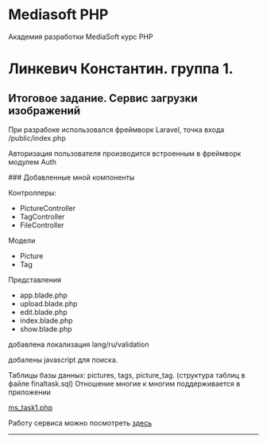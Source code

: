# Mediasoft PHP
Академия разработки MediaSoft курс PHP
# Линкевич Константин. группа 1.
## Итоговое задание. Сервис загрузки изображений

<p>При разрабоке использовался фреймворк Laravel, точка входа /public/index.php</p>
<p>Авторизация пользователя производится встроенным в фреймворк модулем Auth</p>
### Добавленные мной компоненты
<p> Контроллеры:</p>
<ul>
  <li>PictureController</li>
  <li>TagController</li>
  <li>FileController</li>
 </ul> 
  <p> Модели </p>
<ul>
  <li>Picture</li>
  <li>Tag</li>  
 </ul> 
  
  <p> Представления </p>
<ul>
   <li>app.blade.php</li>
  <li>upload.blade.php</li>
  <li>edit.blade.php</li>
  <li>index.blade.php</li>
  <li>show.blade.php</li>
 </ul> 
 <p>добавлена локализация lang/ru/validation</p>
 <p>добалены javascript для поиска.</p>
  <p>Таблицы базы данных: pictures, tags, picture_tag. (структура таблиц в файле finaltask.sql)
 Отношение многие к многим поддерживается в приложении </p>
  
  [ms_task1.php](https://github.com/constalink35/MediasoftPHP/blob/master/ms_task1.php)
  
  Работу сервиса можно посмотреть [здесь](http://mytestkvl.c1.biz/)
<hr>  